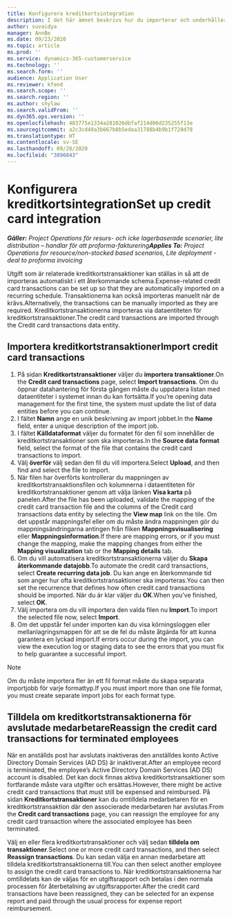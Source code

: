 ```yaml
---
title: Konfigurera kreditkortsintegration
description: I det här ämnet beskrivs hur du importerar och underhåller utgifter för kreditkortstransaktioner.
author: suvaidya
manager: AnnBe
ms.date: 09/23/2020
ms.topic: article
ms.prod: ''
ms.service: dynamics-365-customerservice
ms.technology: ''
ms.search.form: ''
audience: Application User
ms.reviewer: kfend
ms.search.scope: ''
ms.search.region: ''
ms.author: shylaw
ms.search.validFrom: ''
ms.dyn365.ops.version: ''
ms.openlocfilehash: 483775e1334a281026dbfaf214d06d235255f13e
ms.sourcegitcommit: a2c3cd49a3b667b8b5edaa31788b4b9b1f728d78
ms.translationtype: HT
ms.contentlocale: sv-SE
ms.lasthandoff: 09/28/2020
ms.locfileid: "3896843"
---
```

# <a name="set-up-credit-card-integration"></a><span data-ttu-id="e7b7d-103">Konfigurera kreditkortsintegration</span><span class="sxs-lookup"><span data-stu-id="e7b7d-103">Set up credit card integration</span></span>

<span data-ttu-id="e7b7d-104">_**Gäller:** Project Operations för resurs- och icke lagerbaserade scenarier, lite distribution – handlar för att proforma-fakturering_</span><span class="sxs-lookup"><span data-stu-id="e7b7d-104">_**Applies To:** Project Operations for resource/non-stocked based scenarios, Lite deployment - deal to proforma invoicing_</span></span>

<span data-ttu-id="e7b7d-105">Utgift som är relaterade kreditkortstransaktioner kan ställas in så att de importeras automatiskt i ett återkommande schema.</span><span class="sxs-lookup"><span data-stu-id="e7b7d-105">Expense-related credit card transactions can be set up so that they are automatically imported on a recurring schedule.</span></span> <span data-ttu-id="e7b7d-106">Transaktionerna kan också importeras manuellt när de krävs.</span><span class="sxs-lookup"><span data-stu-id="e7b7d-106">Alternatively, the transactions can be manually imported as they are required.</span></span> <span data-ttu-id="e7b7d-107">Kreditkortstransaktionerna importeras via dataentiteten för kreditkortstransaktioner.</span><span class="sxs-lookup"><span data-stu-id="e7b7d-107">The credit card transactions are imported through the Credit card transactions data entity.</span></span>

## <a name="import-credit-card-transactions"></a><span data-ttu-id="e7b7d-108">Importera kreditkortstransaktioner</span><span class="sxs-lookup"><span data-stu-id="e7b7d-108">Import credit card transactions</span></span>

1. <span data-ttu-id="e7b7d-109">På sidan **Kreditkortstransaktioner** väljer du **importera transaktioner**.</span><span class="sxs-lookup"><span data-stu-id="e7b7d-109">On the **Credit card transactions** page, select **Import transactions**.</span></span> <span data-ttu-id="e7b7d-110">Om du öppnar datahantering för första gången måste du uppdatera listan med dataentiteter i systemet innan du kan fortsätta.</span><span class="sxs-lookup"><span data-stu-id="e7b7d-110">If you’re opening data management for the first time, the system must update the list of data entities before you can continue.</span></span>
2. <span data-ttu-id="e7b7d-111">I fältet **Namn** ange en unik beskrivning av import jobbet.</span><span class="sxs-lookup"><span data-stu-id="e7b7d-111">In the **Name** field, enter a unique description of the import job.</span></span>
3. <span data-ttu-id="e7b7d-112">I fältet **Källdataformat** väljer du formatet för den fil som innehåller de kreditkortstransaktioner som ska importeras.</span><span class="sxs-lookup"><span data-stu-id="e7b7d-112">In the **Source data format** field, select the format of the file that contains the credit card transactions to import.</span></span>
4. <span data-ttu-id="e7b7d-113">Välj **överför** välj sedan den fil du vill importera.</span><span class="sxs-lookup"><span data-stu-id="e7b7d-113">Select **Upload**, and then find and select the file to import.</span></span>
5. <span data-ttu-id="e7b7d-114">När filen har överförts kontrollerar du mappningen av kreditkortstransaktionsfilen och kolumnerna i dataentiteten för kreditkortstransaktioner genom att välja länken **Visa karta** på panelen.</span><span class="sxs-lookup"><span data-stu-id="e7b7d-114">After the file has been uploaded, validate the mapping of the credit card transaction file and the columns of the Credit card transactions data entity by selecting the **View map** link on the tile.</span></span> <span data-ttu-id="e7b7d-115">Om det uppstår mappningsfel eller om du måste ändra mappningen gör du mappningsändringarna antingen från fliken **Mappningsvisualisering** eller **Mappningsinformation**.</span><span class="sxs-lookup"><span data-stu-id="e7b7d-115">If there are mapping errors, or if you must change the mapping, make the mapping changes from either the **Mapping visualization** tab or the **Mapping details** tab.</span></span>
6. <span data-ttu-id="e7b7d-116">Om du vill automatisera kreditkortstransaktionerna väljer du **Skapa återkommande datajobb**.</span><span class="sxs-lookup"><span data-stu-id="e7b7d-116">To automate the credit card transactions, select **Create recurring data job**.</span></span> <span data-ttu-id="e7b7d-117">Du kan ange en återkommande tid som anger hur ofta kreditkortstransaktioner ska importeras.</span><span class="sxs-lookup"><span data-stu-id="e7b7d-117">You can then set the recurrence that defines how often credit card transactions should be imported.</span></span> <span data-ttu-id="e7b7d-118">När du är klar väljer du **OK**.</span><span class="sxs-lookup"><span data-stu-id="e7b7d-118">When you’ve finished, select **OK**.</span></span>
7. <span data-ttu-id="e7b7d-119">Välj importera om du vill importera den valda filen nu **Import**.</span><span class="sxs-lookup"><span data-stu-id="e7b7d-119">To import the selected file now, select **Import**.</span></span>
8. <span data-ttu-id="e7b7d-120">Om det uppstår fel under importen kan du visa körningsloggen eller mellanlagringsmappen för att se de fel du måste åtgärda för att kunna garantera en lyckad import.</span><span class="sxs-lookup"><span data-stu-id="e7b7d-120">If errors occur during the import, you can view the execution log or staging data to see the errors that you must fix to help guarantee a successful import.</span></span>

> [!NOTE]
> <span data-ttu-id="e7b7d-121">Om du måste importera fler än ett fil format måste du skapa separata importjobb för varje formattyp.</span><span class="sxs-lookup"><span data-stu-id="e7b7d-121">If you must import more than one file format, you must create separate import jobs for each format type.</span></span>

## <a name="reassign-the-credit-card-transactions-for-terminated-employees"></a><span data-ttu-id="e7b7d-122">Tilldela om kreditkortstransaktionerna för avslutade medarbetare</span><span class="sxs-lookup"><span data-stu-id="e7b7d-122">Reassign the credit card transactions for terminated employees</span></span>

<span data-ttu-id="e7b7d-123">När en anställds post har avslutats inaktiveras den anställdes konto Active Directory Domain Services (AD DS) är inaktiverat.</span><span class="sxs-lookup"><span data-stu-id="e7b7d-123">After an employee record is terminated, the employee’s Active Directory Domain Services (AD DS) account is disabled.</span></span> <span data-ttu-id="e7b7d-124">Det kan dock finnas aktiva kreditkortstransaktioner som fortfarande måste vara utgifter och ersättas.</span><span class="sxs-lookup"><span data-stu-id="e7b7d-124">However, there might be active credit card transactions that must still be expensed and reimbursed.</span></span> <span data-ttu-id="e7b7d-125">På sidan **Kreditkortstransaktioner** kan du omtilldela medarbetaren för en kreditkortstransaktion där den associerade medarbetaren har avslutas.</span><span class="sxs-lookup"><span data-stu-id="e7b7d-125">From the **Credit card transactions** page, you can reassign the employee for any credit card transaction where the associated employee has been terminated.</span></span>

<span data-ttu-id="e7b7d-126">Välj en eller flera kreditkortstransaktioner och välj sedan **tilldela om transaktioner**.</span><span class="sxs-lookup"><span data-stu-id="e7b7d-126">Select one or more credit card transactions, and then select **Reassign transactions**.</span></span> <span data-ttu-id="e7b7d-127">Du kan sedan välja en annan medarbetare att tilldela kreditkortstransaktionerna till.</span><span class="sxs-lookup"><span data-stu-id="e7b7d-127">You can then select another employee to assign the credit card transactions to.</span></span> <span data-ttu-id="e7b7d-128">När kreditkortstransaktionerna har omtilldelats kan de väljas för en utgiftsrapport och betalas i den normala processen för återbetalning av utgiftsrapporter.</span><span class="sxs-lookup"><span data-stu-id="e7b7d-128">After the credit card transactions have been reassigned, they can be selected for an expense report and paid through the usual process for expense report reimbursement.</span></span>
